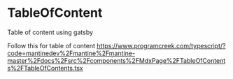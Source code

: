 # TableOfContent
Table of content using gatsby

Follow this for table of content
https://www.programcreek.com/typescript/?code=mantinedev%2Fmantine%2Fmantine-master%2Fdocs%2Fsrc%2Fcomponents%2FMdxPage%2FTableOfContents%2FTableOfContents.tsx

